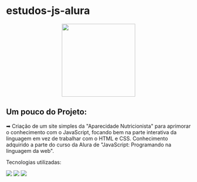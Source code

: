# estudos-js-alura

<p align="center">
  <img src="https://img.icons8.com/plasticine/2x/circled-play.png" width="200px" height="200px"/></p>

## Um pouco do Projeto:

➡   Criação de um site simples da "Aparecidade Nutricionista" para aprimorar o conhecimento com o JavaScript, focando bem na parte interativa da linguagem em vez de trabalhar com o HTML e CSS. Conhecimento adquirido a parte do curso da Alura de "JavaScript: Programando na linguagem da web".

Tecnologias utilizadas:

[<img src="https://img.shields.io/static/v1?label=&message=HTML&color=orange&style=for-the-badge&logo=HTML5&logoColor=white" />](https://github.com/glsvitoria)
[<img src="https://img.shields.io/static/v1?label=&message=CSS&color=blue&style=for-the-badge&logo=CSS3&logoColor=white" />](https://github.com/glsvitoria)
[<img src="https://img.shields.io/static/v1?label=&message=JS&color=yellowgreen&style=for-the-badge&logo=JavaScript&logoColor=white" />](https://github.com/glsvitoria)
